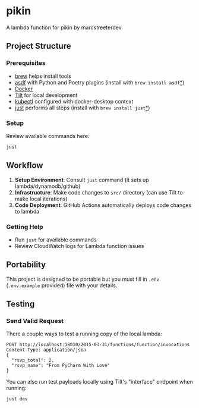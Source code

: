 # pikin

A lambda function for pikin by marcstreeterdev

## Project Structure

### Prerequisites

- [brew](https://brew.sh) helps install tools
- [asdf](https://asdf-vm.com/) with Python and Poetry plugins (install with `brew install asdf`[*](https://asdf-vm.com/guide/getting-started.html#_1-install-asdf))
- [Docker](https://www.docker.com/)
- [Tilt](https://tilt.dev/) for local development
- [kubectl](https://kubernetes.io/docs/tasks/tools/) configured with docker-desktop context
- [just](https://just.systems) performs all steps (install with `brew install just`[*](https://just.systems/man/en/packages.html#cross-platform))

### Setup

Review available commands here:

```bash
just
```


## Workflow

1. **Setup Environment**: Consult `just` command (it sets up lambda/dynamodb/github)
2. **Infrastructure**: Make code changes to `src/` directory (can use Tilt to make local iterations)
3. **Code Deployment**: GitHub Actions automatically deploys code changes to lambda


### Getting Help

- Run `just` for available commands
- Review CloudWatch logs for Lambda function issues


## Portability

This project is designed to be portable but you must fill in `.env` (`.env.example` provided) file with your details.

## Testing

### Send Valid Request
There a couple ways to test a running copy of the local lambda:

```http
POST http://localhost:18010/2015-03-31/functions/function/invocations
Content-Type: application/json
{
  "rsvp_total": 2,
  "rsvp_name": "From PyCharm With Love"
}
```

You can also run test payloads locally using Tilt's "interface" endpoint when running:
```
just dev
```

